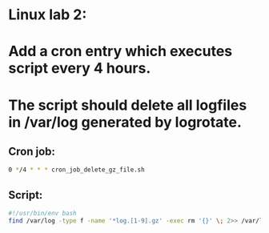 # Linux lab 2:<br/>
# Add a cron entry which executes script every 4 hours.<br/>
# The script should delete all logfiles in /var/log generated by logrotate. <br/>

## Cron job:

```bash
0 */4 * * * cron_job_delete_gz_file.sh
```

## Script:

```bash
#!/usr/bin/env bash
find /var/log -type f -name '*log.[1-9].gz' -exec rm '{}' \; 2>> /var/log/src.log
```
